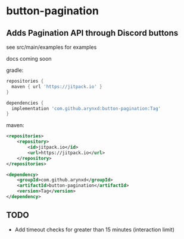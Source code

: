 # button-pagination
## Adds Pagination API through Discord buttons

see src/main/examples for examples

docs coming soon

gradle:

```gradle
repositories {
  maven { url 'https://jitpack.io' }
}

dependencies {
  implementation 'com.github.arynxd:button-pagination:Tag'
}
```

maven:

```xml
<repositories>
	<repository>
	    <id>jitpack.io</id>
	    <url>https://jitpack.io</url>
	</repository>
</repositories>

<dependency>
    <groupId>com.github.arynxd</groupId>
    <artifactId>button-pagination</artifactId>
    <version>Tag</version>
</dependency>
```

## TODO
- Add timeout checks for greater than 15 minutes (interaction limit)
